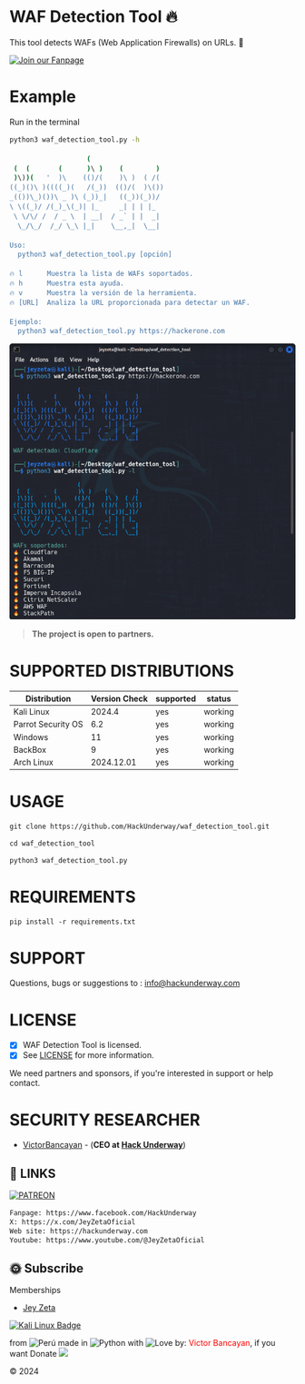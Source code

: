 # WAF Detection Tool 🔥

This tool detects WAFs (Web Application Firewalls) on URLs. 🧱

[![Join our Fanpage](https://img.shields.io/badge/Join%20Our%20Fanpage-Hack%20Underway-1.svg)](https://www.facebook.com/HackUnderway/)

# Example
Run in the terminal
```bash
python3 waf_detection_tool.py -h

                   (                   
 (  (       (      )\ )    (        )  
 )\))(   '  )\    (()/(    )\ )  ( /(  
((_)()\ )((((_)(   /(_))  (()/(  )\()) 
_(())\_)())\ _ )\ (_))_|   ((_))(_))/  
\ \((_)/ /(_)_\(_)| |_     _| | | |_   
 \ \/\/ /  / _ \  | __|  / _` | |  _|  
  \_/\_/  /_/ \_\ |_|    \__,_|  \__|  
    
Uso:
  python3 waf_detection_tool.py [opción]

🔥 l      Muestra la lista de WAFs soportados.
🔥 h      Muestra esta ayuda.
🔥 v      Muestra la versión de la herramienta.
🔥 [URL]  Analiza la URL proporcionada para detectar un WAF.

Ejemplo:
  python3 waf_detection_tool.py https://hackerone.com

```

<img src="https://github.com/HackUnderway/waf_detection_tool/blob/master/screenshots/Demo.png" title="WAF Detection Tool">

> **The project is open to partners.**

# SUPPORTED DISTRIBUTIONS
|Distribution | Version Check | supported | status |
----------|-------|------|-------|
|Kali Linux| 2024.4| yes| working   |
|Parrot Security OS| 6.2| yes | working   |
|Windows| 11 | yes | working   |
|BackBox| 9 | yes | working   |
|Arch Linux| 2024.12.01 | yes | working   |

# USAGE
```
git clone https://github.com/HackUnderway/waf_detection_tool.git
```
```
cd waf_detection_tool
```
```
python3 waf_detection_tool.py
```
# REQUIREMENTS
```
pip install -r requirements.txt
```
# SUPPORT
Questions, bugs or suggestions to : info@hackunderway.com

# LICENSE
- [x] WAF Detection Tool is licensed. 
- [x] See [LICENSE](https://github.com/HackUnderway/waf_detection_tool#MIT-1-ov-file) for more information.

We need partners and sponsors, if you're interested in support or help contact.

# SECURITY RESEARCHER

* [VictorBancayan](https://www.offsec.com/bug-bounty-program/) - (**CEO at [Hack Underway](https://www.instagram.com/hackunderway/)**) 

## 🔗 LINKS
[![PATREON](https://img.shields.io/badge/patreon-000000?style=for-the-badge&logo=Patreon&logoColor=white)](https://www.patreon.com/c/HackUnderway)
```
Fanpage: https://www.facebook.com/HackUnderway
X: https://x.com/JeyZetaOficial
Web site: https://hackunderway.com
Youtube: https://www.youtube.com/@JeyZetaOficial
```
## 🌞 Subscribe
Memberships

- [Jey Zeta](https://www.facebook.com/JeyZetaOficial/subscribe/)

[![Kali Linux Badge](https://img.shields.io/badge/Kali%20Linux-1793D1?logo=kalilinux&logoColor=fff&style=plastic)](https://www.kali.org/)

from <img src="https://i.imgur.com/ngJCbSI.png" title="Perú"> made in <img src="https://i.imgur.com/NNfy2o6.png" title="Python"> with <img src="http://cdn0.bodas.com.mx/img/smileys/smiley_heart.png" title="Love"> by: <font color="red">Victor Bancayan</font>, if you want Donate <a href="https://www.buymeacoffee.com/HackUnderway"><img src="https://img.buymeacoffee.com/button-api/?text=Buy me a coffee&emoji=&slug=HackUnderway&button_colour=40DCA5&font_colour=ffffff&font_family=Comic&outline_colour=000000&coffee_colour=FFDD00" /></a>

© 2024